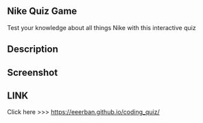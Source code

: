 ## Nike Quiz Game  ##
Test your knowledge about all things Nike with this interactive quiz

## Description ##

## Screenshot ##

## LINK ##
Click here >>> https://eeerban.github.io/coding_quiz/
